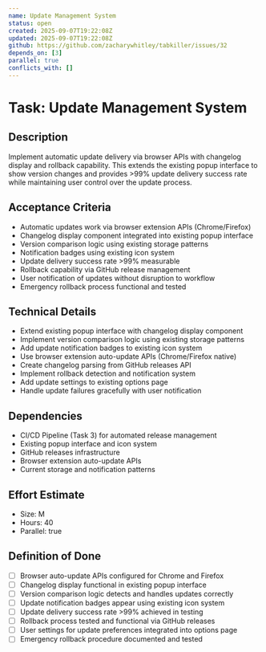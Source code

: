 ```yaml
---
name: Update Management System
status: open
created: 2025-09-07T19:22:08Z
updated: 2025-09-07T19:22:08Z
github: https://github.com/zacharywhitley/tabkiller/issues/32
depends_on: [3]
parallel: true
conflicts_with: []
---
```


# Task: Update Management System

## Description
Implement automatic update delivery via browser APIs with changelog display and rollback capability. This extends the existing popup interface to show version changes and provides >99% update delivery success rate while maintaining user control over the update process.

## Acceptance Criteria
- Automatic updates work via browser extension APIs (Chrome/Firefox)
- Changelog display component integrated into existing popup interface
- Version comparison logic using existing storage patterns
- Notification badges using existing icon system
- Update delivery success rate >99% measurable
- Rollback capability via GitHub release management
- User notification of updates without disruption to workflow
- Emergency rollback process functional and tested

## Technical Details
- Extend existing popup interface with changelog display component
- Implement version comparison logic using existing storage patterns
- Add update notification badges to existing icon system
- Use browser extension auto-update APIs (Chrome/Firefox native)
- Create changelog parsing from GitHub releases API
- Implement rollback detection and notification system
- Add update settings to existing options page
- Handle update failures gracefully with user notification

## Dependencies
- CI/CD Pipeline (Task 3) for automated release management
- Existing popup interface and icon system
- GitHub releases infrastructure
- Browser extension auto-update APIs
- Current storage and notification patterns

## Effort Estimate  
- Size: M
- Hours: 40
- Parallel: true

## Definition of Done
- [ ] Browser auto-update APIs configured for Chrome and Firefox
- [ ] Changelog display functional in existing popup interface
- [ ] Version comparison logic detects and handles updates correctly
- [ ] Update notification badges appear using existing icon system
- [ ] Update delivery success rate >99% achieved in testing
- [ ] Rollback process tested and functional via GitHub releases
- [ ] User settings for update preferences integrated into options page
- [ ] Emergency rollback procedure documented and tested
